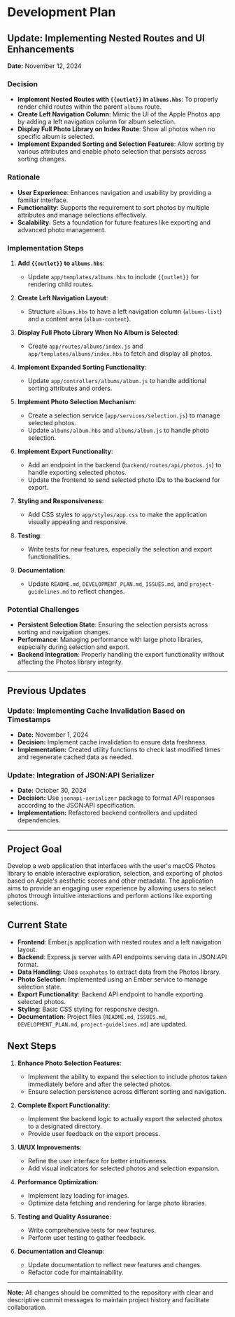 # Development Plan

## Update: Implementing Nested Routes and UI Enhancements

**Date:** November 12, 2024

### Decision

- **Implement Nested Routes with `{{outlet}}` in `albums.hbs`**: To properly render child routes within the parent `albums` route.
- **Create Left Navigation Column**: Mimic the UI of the Apple Photos app by adding a left navigation column for album selection.
- **Display Full Photo Library on Index Route**: Show all photos when no specific album is selected.
- **Implement Expanded Sorting and Selection Features**: Allow sorting by various attributes and enable photo selection that persists across sorting changes.

### Rationale

- **User Experience**: Enhances navigation and usability by providing a familiar interface.
- **Functionality**: Supports the requirement to sort photos by multiple attributes and manage selections effectively.
- **Scalability**: Sets a foundation for future features like exporting and advanced photo management.

### Implementation Steps

1. **Add `{{outlet}}` to `albums.hbs`**:

   - Update `app/templates/albums.hbs` to include `{{outlet}}` for rendering child routes.

2. **Create Left Navigation Layout**:

   - Structure `albums.hbs` to have a left navigation column (`albums-list`) and a content area (`album-content`).

3. **Display Full Photo Library When No Album is Selected**:

   - Create `app/routes/albums/index.js` and `app/templates/albums/index.hbs` to fetch and display all photos.

4. **Implement Expanded Sorting Functionality**:

   - Update `app/controllers/albums/album.js` to handle additional sorting attributes and orders.

5. **Implement Photo Selection Mechanism**:

   - Create a selection service (`app/services/selection.js`) to manage selected photos.
   - Update `albums/album.hbs` and `albums/album.js` to handle photo selection.

6. **Implement Export Functionality**:

   - Add an endpoint in the backend (`backend/routes/api/photos.js`) to handle exporting selected photos.
   - Update the frontend to send selected photo IDs to the backend for export.

7. **Styling and Responsiveness**:

   - Add CSS styles to `app/styles/app.css` to make the application visually appealing and responsive.

8. **Testing**:

   - Write tests for new features, especially the selection and export functionalities.

9. **Documentation**:

   - Update `README.md`, `DEVELOPMENT_PLAN.md`, `ISSUES.md`, and `project-guidelines.md` to reflect changes.

### Potential Challenges

- **Persistent Selection State**: Ensuring the selection persists across sorting and navigation changes.
- **Performance**: Managing performance with large photo libraries, especially during selection and export.
- **Backend Integration**: Properly handling the export functionality without affecting the Photos library integrity.

---

## Previous Updates

### Update: Implementing Cache Invalidation Based on Timestamps

- **Date:** November 1, 2024
- **Decision:** Implement cache invalidation to ensure data freshness.
- **Implementation:** Created utility functions to check last modified times and regenerate cached data as needed.

### Update: Integration of JSON:API Serializer

- **Date:** October 30, 2024
- **Decision:** Use `jsonapi-serializer` package to format API responses according to the JSON:API specification.
- **Implementation:** Refactored backend controllers and updated dependencies.

---

## Project Goal

Develop a web application that interfaces with the user's macOS Photos library to enable interactive exploration, selection, and exporting of photos based on Apple's aesthetic scores and other metadata. The application aims to provide an engaging user experience by allowing users to select photos through intuitive interactions and perform actions like exporting selections.

## Current State

- **Frontend**: Ember.js application with nested routes and a left navigation layout.
- **Backend**: Express.js server with API endpoints serving data in JSON:API format.
- **Data Handling**: Uses `osxphotos` to extract data from the Photos library.
- **Photo Selection**: Implemented using an Ember service to manage selection state.
- **Export Functionality**: Backend API endpoint to handle exporting selected photos.
- **Styling**: Basic CSS styling for responsive design.
- **Documentation**: Project files (`README.md`, `ISSUES.md`, `DEVELOPMENT_PLAN.md`, `project-guidelines.md`) are updated.

## Next Steps

1. **Enhance Photo Selection Features**:

   - Implement the ability to expand the selection to include photos taken immediately before and after the selected photos.
   - Ensure selection persistence across different sorting and navigation.

2. **Complete Export Functionality**:

   - Implement the backend logic to actually export the selected photos to a designated directory.
   - Provide user feedback on the export process.

3. **UI/UX Improvements**:

   - Refine the user interface for better intuitiveness.
   - Add visual indicators for selected photos and selection expansion.

4. **Performance Optimization**:

   - Implement lazy loading for images.
   - Optimize data fetching and rendering for large photo libraries.

5. **Testing and Quality Assurance**:

   - Write comprehensive tests for new features.
   - Perform user testing to gather feedback.

6. **Documentation and Cleanup**:

   - Update documentation to reflect new features and changes.
   - Refactor code for maintainability.

---

**Note:** All changes should be committed to the repository with clear and descriptive commit messages to maintain project history and facilitate collaboration.
